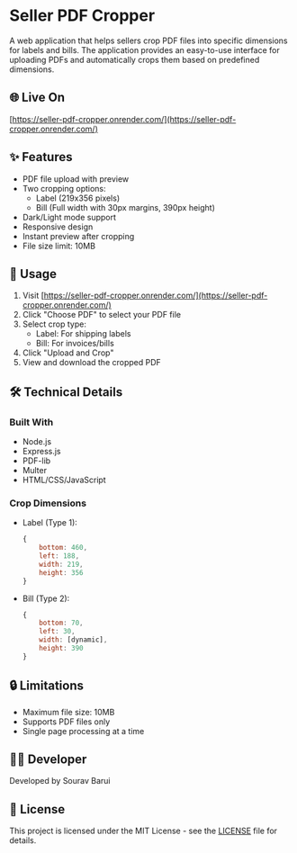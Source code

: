 # Seller PDF Cropper

A web application that helps sellers crop PDF files into specific dimensions for labels and bills. The application provides an easy-to-use interface for uploading PDFs and automatically crops them based on predefined dimensions.

## 🌐 Live On
[https://seller-pdf-cropper.onrender.com/](https://seller-pdf-cropper.onrender.com/)

## ✨ Features

- PDF file upload with preview
- Two cropping options:
  - Label (219x356 pixels)
  - Bill (Full width with 30px margins, 390px height)
- Dark/Light mode support
- Responsive design
- Instant preview after cropping
- File size limit: 10MB

## 🚀 Usage

1. Visit [https://seller-pdf-cropper.onrender.com/](https://seller-pdf-cropper.onrender.com/)
2. Click "Choose PDF" to select your PDF file
3. Select crop type:
   - Label: For shipping labels
   - Bill: For invoices/bills
4. Click "Upload and Crop"
5. View and download the cropped PDF

## 🛠️ Technical Details

### Built With
- Node.js
- Express.js
- PDF-lib
- Multer
- HTML/CSS/JavaScript

### Crop Dimensions
- Label (Type 1):
  ```javascript
  {
      bottom: 460,
      left: 188,
      width: 219,
      height: 356
  }
  ```
- Bill (Type 2):
  ```javascript
  {
      bottom: 70,
      left: 30,
      width: [dynamic],
      height: 390
  }
  ```

## 🔒 Limitations
- Maximum file size: 10MB
- Supports PDF files only
- Single page processing at a time

## 👨‍💻 Developer
Developed by Sourav Barui

## 📝 License
This project is licensed under the MIT License - see the [LICENSE](LICENSE) file for details.